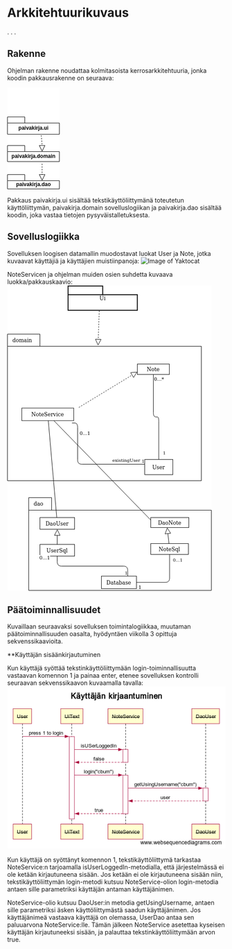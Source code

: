 # Arkkitehtuurikuvaus
. . . 
## Rakenne

Ohjelman rakenne noudattaa kolmitasoista kerrosarkkitehtuuria, jonka koodin pakkausrakenne on seuraava:

![Image of Yaktocat](https://raw.githubusercontent.com/vendiiro/ot.harjoitustyo/master/dokumentaatio/kuvat/Untitled%20Diagram.png)

Pakkaus paivakirja.ui sisältää tekstikäyttöliittymänä toteutetun käyttöliittymän, paivakirja.domain sovelluslogiikan ja paivakirja.dao sisältää koodin, joka vastaa tietojen pysyväistalletuksesta.

## Sovelluslogiikka
Sovelluksen loogisen datamallin muodostavat luokat User ja Note, jotka kuvaavat käyttäjiä ja käyttäjien muistiinpanoja:
![Image of Yaktocat](https://yuml.me/e220d1f7.png)

NoteServicen ja ohjelman muiden osien suhdetta kuvaava luokka/pakkauskaavio:
![Image of Yaktocat](https://raw.githubusercontent.com/vendiiro/ot.harjoitustyo/master/dokumentaatio/kuvat/pakkauskaavio.png)

## Päätoiminnallisuudet
Kuvaillaan seuraavaksi sovelluksen toimintalogiikkaa, muutaman päätoiminnallisuuden oasalta, hyödyntäen viikolla 3 opittuja sekvenssikaavioita.

**Käyttäjän sisäänkirjautuminen

Kun käyttäjä syöttää tekstinkäyttöliittymään login-toiminnallisuutta vastaavan komennon 1 ja painaa enter, etenee sovelluksen kontrolli seuraavan sekvenssikaavon kuvaamalla tavalla:
![kuva](https://github.com/vendiiro/ot.harjoitustyo/blob/master/dokumentaatio/kuvat/K%C3%A4ytt%C3%A4j%C3%A4n%20kirjaantuminen(1).png)

Kun käyttäjä on syöttänyt komennon 1, tekstikäyttöliittymä tarkastaa NoteService:n tarjoamalla isUserLoggedIn-metodialla, että järjestelmässä ei ole ketään kirjautuneena sisään. Jos ketään ei ole kirjautuneena sisään niin, tekstikäyttöliittymän login-metodi kutsuu NoteService-olion login-metodia antaen sille parametriksi käyttäjän antaman käyttäjänimen.

NoteService-olio kutsuu DaoUser:in metodia getUsingUsername, antaen sille parametriksi äsken käyttöliittymästä saadun käyttäjänimen. Jos käyttäjänimeä vastaava käyttäjä on olemassa, UserDao antaa sen paluuarvona NoteService:lle. Tämän jälkeen NoteService asetettaa kyseisen käyttäjän kirjautuneeksi sisään, ja palauttaa tekstinkäyttöliittymään arvon true.


